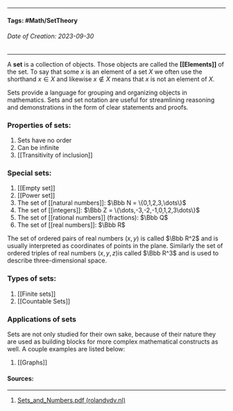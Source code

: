 __________________________________________________________________________
#### **Tags:** #Math/SetTheory 
###### *Date of Creation: 2023-09-30*
__________________________________________________________________________

A **set** is a collection of objects. Those objects are called the **[[Elements]]** of the set. To say that some $x$ is an element of a set $X$ we often use the shorthand $x \in X$ and likewise $x \notin X$ means that $x$ is not an element of $X$.

Sets provide a language for grouping and organizing objects in mathematics. Sets and set notation are useful for streamlining reasoning and demonstrations in the form of clear statements and proofs. 
### Properties of sets:
1. Sets have no order
2. Can be infinite
3. [[Transitivity of inclusion]]
### Special sets:
1. [[Empty set]]
2. [[Power set]]
3. The set of [[natural numbers]]: $\Bbb N = \{0,1,2,3,\dots\}$
4. The set of [[integers]]: $\Bbb Z = \{\dots,-3,-2,-1,0,1,2,3\dots\}$
5. The set of [[rational numbers]] (fractions): $\Bbb Q$
6. The set of [[real numbers]]: $\Bbb R$

The set of ordered pairs of real numbers $(x, y)$ is called $\Bbb R^2$ and is usually interpreted as coordinates of points in the plane. Similarly the set of ordered triples of real numbers $(x,y,z)$is called $\Bbb R^3$ and is used to describe three-dimensional space. 

### Types of sets:
1. [[Finite sets]]
2. [[Countable Sets]]
### Applications of sets
Sets are not only studied for their own sake, because of their nature they are used as building blocks for more complex mathematical constructs as well. A couple examples are listed below:
1. [[Graphs]]
#### Sources:
__________________________________________________________________________
1. [Sets_and_Numbers.pdf (rolandvdv.nl)](https://www.rolandvdv.nl/Sets_and_Numbers.pdf)